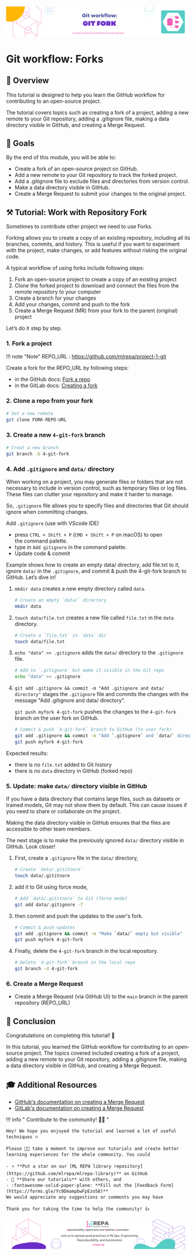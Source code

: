 ![Untitled](images/4-git-fork.png)

# Git workflow: Forks

## **👀 Overview**

This tutorial is designed to help you learn the GitHub workflow for contributing to an open-source project. 

The tutorial covers topics such as creating a fork of a project, adding a new remote to your Git repository, adding a .gitignore file, making a data directory visible in GitHub, and creating a Merge Request.

## **🎯 Goals**

By the end of this module, you will be able to:

- Create a fork of an open-source project on GitHub.
- Add a new remote to your Git repository to track the forked project.
- Add a .gitignore file to exclude files and directories from version control.
- Make a data directory visible in GitHub.
- Create a Merge Request to submit your changes to the original project.

## **⚒️ Tutorial: Work with Repository Fork**

Sometimes to contribute other project we need to use Forks. 

Forking allows you to create a copy of an existing repository, including all its branches, commits, and history. This is useful if you want to experiment with the project, make changes, or add features without risking the original code.

A typical workflow of using forks include following steps:

1. Fork an open-source project to create a copy of an existing project
2. Clone the forked project to download and connect the files from the remote repository to your computer
3. Create a branch for your changes 
4. Add your changes, commit and push to the fork
5. Create a Merge Request (MR) from your fork to the parent (original) project

Let’s do it step by step.

### **1. Fork a project**

!!! note "Note"
    REPO_URL : https://github.com/mlrepa/project-1-git

Create a fork for the REPO_URL by following steps:

- in the GitHub docs: [Fork a repo](https://docs.github.com/en/get-started/quickstart/fork-a-repo)
- in the GitLab docs: [Creating a fork](https://docs.gitlab.com/ee/user/project/repository/forking_workflow.html#creating-a-fork)

### **2. Clone a repo from your fork**

```bash
# Set a new remote
git clone FORK-REPO-URL
```

### **3. Create a new `4-git-fork` branch**

```bash
# Creat a new branch
git branch -b 4-git-fork
```

### **4. Add `.gitignore` and `data/` directory**

When working on a project, you may generate files or folders that are not necessary to include in version control, such as temporary files or log files. These files can clutter your repository and make it harder to manage.

So, `.gitignore` file allows you to specify files and directories that Git should ignore when committing changes.

Add `.gitignore` (use with VScode IDE)

- press `CTRL + Shift + P` (`CMD + Shift + P` on macOS) to open the command palette.
- type in `Add gitignore` in the command palette.
- Update code & commit

Example shows how to create an empty data/ directory, add file.txt to it, ignore `data/` in the `.gitignore`, and commit & push the 4-git-fork branch to GitHub.
Let’s dive in!

1. `mkdir data` creates a new empty directory called `data`.

    ```bash
    # Create an empty `data/` directory
    mkdir data
    ```
2. `touch data/file.txt` creates a new file called `file.txt` in the `data` directory.

    ```bash
    # Create a `file.txt` in `data` dir
    touch data/file.txt
    ```
3. `echo "data" >> .gitignore` adds the `data/` directory to the `.gitignore` file.

    ```bash
    # Add to `.gitignore` but make it visible in the Git repo
    echo "data" >> .gitignore
    ```
4. `git add .gitignore && commit -m "Add .gitignore and data/ directory"` stages the `.gitignore` file and commits the changes with the message "Add .gitignore and data/ directory".

    `git push myfork 4-git-fork` pushes the changes to the `4-git-fork` branch on the user fork on GitHub.

    ```bash
    # Commit & push `4-git-fork` branch to GitHub (to user fork)
    git add .gitignore && commit -m "Add `.gitignore` and `data/` directory"
    git push myfork 4-git-fork

    ```

Expected results:

- there is no `file.txt` added to Git history
- there is no `data` directory in GitHub (forked repo)

### **5. Update: make `data/` directory visible in GitHub**

If you have a data directory that contains large files, such as datasets or trained models, Git may not show them by default. This can cause issues if you need to share or collaborate on the project.

Making the data directory visible in GitHub ensures that the files are accessible to other team members.

The next stage is to make the previously ignored `data/` directory visible in GitHub. 
Look closer!

1. First, create a `.gitignore` file in the `data/` directory,

    ```bash
    # Create `data/.gititnore`
    touch data/.gititnore
    ```
2. add it to Git using force mode, 

    ```bash
    # Add `data/.gititnore` to Git (force mode)
    git add data/.gitignore -f
    ```
3. then commit and push the updates to the user's fork. 

    ```bash
    # Commit & push updates
    git add .gitignore && commit -m "Make `data/` empty but visible"
    git push myfork 4-git-fork
    ```
4. Finally, delete the `4-git-fork`
 branch in the local repository.

    ```bash
    # Delete `4-git-fork` branch in the local repo
    git branch -d 4-git-fork
    ```

### **6. Create a Merge Request**

- Create a Merge Request (via GitHub UI) to the `main` branch in the parent repository (REPO_URL)

## **🏁 Conclusion**

Congratulations on completing this tutorial! 🥳 

In this tutorial, you learned the GitHub workflow for contributing to an open-source project. The topics covered included creating a fork of a project, adding a new remote to your Git repository, adding a .gitignore file, making a data directory visible in GitHub, and creating a Merge Request.

## **🎓 Additional Resources**

- [GitHub's documentation on creating a Merge Request](https://docs.github.com/en/pull-requests/collaborating-with-pull-requests/incorporating-changes-from-a-pull-request/merging-a-pull-request)
- [GitLab's documentation on creating a Merge Request](https://docs.gitlab.com/ee/user/project/merge_requests/)

!!! info " Contribute to the community! 🙏🏻 "

    Hey! We hope you enjoyed the tutorial and learned a lot of useful techniques 🔥 
    
    Please 🙏🏻 take a moment to improve our tutorials and create better learning experiences for the whole community. You could

    - ⭐ **Put a star on our [ML REPA library repository](https://github.com/mlrepa/mlrepa-library)** on GitHub 
    - 📣 **Share our tutorials** with others, and
    - :fontawesome-solid-paper-plane: **Fill out the [Feedback Form](https://forms.gle/Yc9DmampbwFpEzo58)**
    We would appreciate any suggestions or comments you may have

    Thank you for taking the time to help the community! 👍    

![Untitled](images/footer.png)